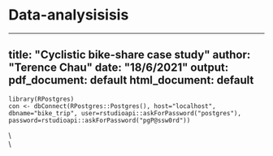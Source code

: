 # Data-analysisisis

---
title: "Cyclistic bike-share case study"
author: "Terence Chau"
date: "18/6/2021"
output:
  pdf_document: default
  html_document: default
---

```{r echo=FALSE}
library(RPostgres)
con <- dbConnect(RPostgres::Postgres(), host="localhost", dbname="bike_trip", user=rstudioapi::askForPassword("postgres"), password=rstudioapi::askForPassword("pgP@ssw0rd"))
```

\ <br>
\ <br>
